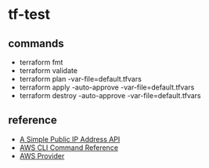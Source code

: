 # tf-test
## commands
- terraform fmt
- terraform validate
- terraform plan -var-file=default.tfvars
- terraform apply -auto-approve -var-file=default.tfvars
- terraform destroy -auto-approve -var-file=default.tfvars

## reference
- [A Simple Public IP Address API](https://api.ipify.org)
- [AWS CLI Command Reference](https://docs.aws.amazon.com/cli/latest/index.html)
- [AWS Provider](https://registry.terraform.io/providers/hashicorp/aws/latest/docs)
